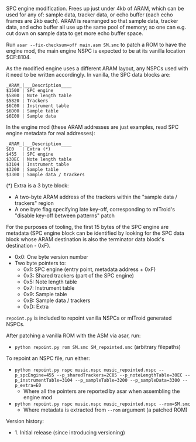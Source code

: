 SPC engine modification. Frees up just under 4kb of ARAM, which can be used for any of: sample data, tracker data, or echo buffer (each echo frames are 2kb each).
ARAM is rearranged so that sample data, tracker data, and echo buffer all use up the same pool of memory; so one can e.g. cut down on sample data to get more echo buffer space.

Run `asar --fix-checksum=off main.asm SM.smc` to patch a ROM to have the engine mod, the main engine NSPC is expected to be at its vanilla location $CF:8104.

As the modified engine uses a different ARAM layout, any NSPCs used with it need to be written accordingly.
In vanilla, the SPC data blocks are:
```
_ARAM_|___Description____
$1500 | SPC engine
$5800 | Note length table
$5820 | Trackers
$6C00 | Instrument table
$6D00 | Sample table
$6E00 | Sample data
```

In the engine mod (these ARAM addresses are just examples, read SPC engine metadata for real addresses):
```
_ARAM_|___Description____
$E0   | Extra (*)
$455  | SPC engine
$30EC | Note length table
$3104 | Instrument table
$3200 | Sample table
$3300 | Sample data / trackers
```

(*) Extra is a 3 byte block:
* A two-byte ARAM address of the trackers within the "sample data / trackers" region
* A one byte flag specifying late key-off, corresponding to mITroid's "disable key-off between patterns" patch

For the purposes of tooling, the first 15 bytes of the SPC engine are metadata (SPC engine block can be identified by looking for the SPC data block whose ARAM destination is also the terminator data block's destination - 0xF).
* 0x0: One byte version number
* Two byte pointers to:
    * 0x1: SPC engine (entry point, metadata address + 0xF)
    * 0x3: Shared trackers (part of the SPC engine)
    * 0x5: Note length table
    * 0x7: Instrument table
    * 0x9: Sample table
    * 0xB: Sample data / trackers
    * 0xD: Extra

`repoint.py` is included to repoint vanilla NSPCs or mITroid generated NSPCs.

After patching a vanilla ROM with the ASM via asar, run:
* `python repoint.py rom SM.smc SM_repointed.smc` (arbitrary filepaths)

To repoint an NSPC file, run either:
* `python repoint.py nspc music.nspc music_repointed.nspc --p_spcEngine=455 --p_sharedTrackers=2C85 --p_noteLengthTable=30EC --p_instrumentTable=3104 --p_sampleTable=3200 --p_sampleData=3300 --p_extra=E0`
    * Where all the pointers are reported by asar when assembling the engine mod
* `python repoint.py nspc music.nspc music_repointed.nspc --rom=SM.smc`
    * Where metadata is extracted from `--rom` argument (a patched ROM)

Version history:
* 1\. Initial release (since introducing versioning)
